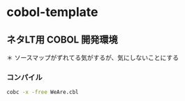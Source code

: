 # cobol-template

## ネタLT用 COBOL 開発環境

＊ ソースマップがずれてる気がするが、気にしないことにする

### コンパイル

```bash
cobc -x -free WeAre.cbl
```
